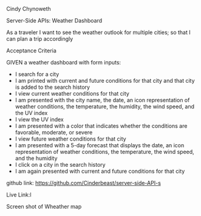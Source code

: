 Cindy Chynoweth

Server-Side APIs: Weather Dashboard

As a traveler I want to see the weather outlook for multiple cities; so that I can plan a trip accordingly
 

Acceptance Criteria

GIVEN a weather dashboard with form inputs:
- I search for a city
- I am printed with current and future conditions for that city and that city is added to the search history
- I view current weather conditions for that city
- I am presented with the city name, the date, an icon representation of weather conditions, the temperature, the humidity, the wind speed, and the UV index
- I view the UV index
- I am presented with a color that indicates whether the conditions are favorable, moderate, or severe
- I view future weather conditions for that city
- I am presented with a 5-day forecast that displays the date, an icon representation of weather conditions, the temperature, the wind speed, and the humidity
- I click on a city in the search history
- I am again presented with current and future conditions for that city

github link:
https://github.com/Cinderbeast/server-side-API-s

Live Link:l 

Screen shot of Wheather map
